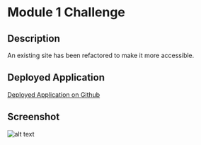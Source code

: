 # Module 1 Challenge

## Description

An existing site has been refactored to make it more accessible. 


## Deployed Application

[Deployed Application on Github](https://aripandini.github.io/module-1-challenge/)

## Screenshot 

![alt text](./assets/screenshot/module-1-challenge_index.png)
